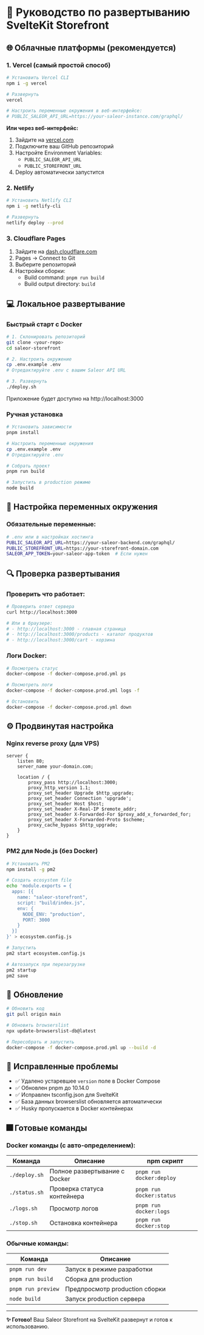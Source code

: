 # 🚀 Руководство по развертыванию SvelteKit Storefront

## 🌐 Облачные платформы (рекомендуется)

### 1. Vercel (самый простой способ)

```bash
# Установить Vercel CLI
npm i -g vercel

# Развернуть
vercel

# Настроить переменные окружения в веб-интерфейсе:
# PUBLIC_SALEOR_API_URL=https://your-saleor-instance.com/graphql/
```

**Или через веб-интерфейс:**

1. Зайдите на [vercel.com](https://vercel.com)
2. Подключите ваш GitHub репозиторий
3. Настройте Environment Variables:
   - `PUBLIC_SALEOR_API_URL`
   - `PUBLIC_STOREFRONT_URL`
4. Deploy автоматически запустится

### 2. Netlify

```bash
# Установить Netlify CLI
npm i -g netlify-cli

# Развернуть
netlify deploy --prod
```

### 3. Cloudflare Pages

1. Зайдите на [dash.cloudflare.com](https://dash.cloudflare.com)
2. Pages → Connect to Git
3. Выберите репозиторий
4. Настройки сборки:
   - Build command: `pnpm run build`
   - Build output directory: `build`

## 💻 Локальное развертывание

### Быстрый старт с Docker

```bash
# 1. Склонировать репозиторий
git clone <your-repo>
cd saleor-storefront

# 2. Настроить окружение
cp .env.example .env
# Отредактируйте .env с вашим Saleor API URL

# 3. Развернуть
./deploy.sh
```

Приложение будет доступно на http://localhost:3000

### Ручная установка

```bash
# Установить зависимости
pnpm install

# Настроить переменные окружения
cp .env.example .env
# Отредактируйте .env

# Собрать проект
pnpm run build

# Запустить в production режиме
node build
```

## 🔧 Настройка переменных окружения

### Обязательные переменные:

```bash
# .env или в настройках хостинга
PUBLIC_SALEOR_API_URL=https://your-saleor-backend.com/graphql/
PUBLIC_STOREFRONT_URL=https://your-storefront-domain.com
SALEOR_APP_TOKEN=your-saleor-app-token  # Если нужен
```

## 🔍 Проверка развертывания

### Проверить что работает:

```bash
# Проверить ответ сервера
curl http://localhost:3000

# Или в браузере:
# - http://localhost:3000 - главная страница
# - http://localhost:3000/products - каталог продуктов
# - http://localhost:3000/cart - корзина
```

### Логи Docker:

```bash
# Посмотреть статус
docker-compose -f docker-compose.prod.yml ps

# Посмотреть логи
docker-compose -f docker-compose.prod.yml logs -f

# Остановить
docker-compose -f docker-compose.prod.yml down
```

## ⚙️ Продвинутая настройка

### Nginx reverse proxy (для VPS)

```nginx
server {
    listen 80;
    server_name your-domain.com;

    location / {
        proxy_pass http://localhost:3000;
        proxy_http_version 1.1;
        proxy_set_header Upgrade $http_upgrade;
        proxy_set_header Connection 'upgrade';
        proxy_set_header Host $host;
        proxy_set_header X-Real-IP $remote_addr;
        proxy_set_header X-Forwarded-For $proxy_add_x_forwarded_for;
        proxy_set_header X-Forwarded-Proto $scheme;
        proxy_cache_bypass $http_upgrade;
    }
}
```

### PM2 для Node.js (без Docker)

```bash
# Установить PM2
npm install -g pm2

# Создать ecosystem file
echo 'module.exports = {
  apps: [{
    name: "saleor-storefront",
    script: "build/index.js",
    env: {
      NODE_ENV: "production",
      PORT: 3000
    }
  }]
}' > ecosystem.config.js

# Запустить
pm2 start ecosystem.config.js

# Автозапуск при перезагрузке
pm2 startup
pm2 save
```

## 🔄 Обновление

```bash
# Обновить код
git pull origin main

# Обновить browserslist
npx update-browserslist-db@latest

# Пересобрать и запустить
docker-compose -f docker-compose.prod.yml up --build -d
```

## 🔧 Исправленные проблемы

- ✅ Удалено устаревшее `version` поле в Docker Compose
- ✅ Обновлен pnpm до 10.14.0
- ✅ Исправлен tsconfig.json для SvelteKit
- ✅ База данных browserslist обновляется автоматически
- ✅ Husky пропускается в Docker контейнерах

## 🎆 Готовые команды

### Docker команды (с авто-определением):

| Команда       | Описание                      | npm скрипт               |
| ------------- | ----------------------------- | ------------------------ |
| `./deploy.sh` | Полное развертывание с Docker | `pnpm run docker:deploy` |
| `./status.sh` | Проверка статуса контейнера   | `pnpm run docker:status` |
| `./logs.sh`   | Просмотр логов                | `pnpm run docker:logs`   |
| `./stop.sh`   | Остановка контейнера          | `pnpm run docker:stop`   |

### Обычные команды:

| Команда            | Описание                       |
| ------------------ | ------------------------------ |
| `pnpm run dev`     | Запуск в режиме разработки     |
| `pnpm run build`   | Сборка для production          |
| `pnpm run preview` | Предпросмотр production сборки |
| `node build`       | Запуск production сервера      |

---

**✨ Готово!** Ваш Saleor Storefront на SvelteKit развернут и готов к использованию.

